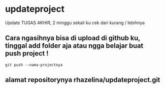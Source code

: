 # updateproject
Update TUGAS AKHIR, 2 minggu sekali ku cek dari kurang / lebihnya

## Cara ngasihnya bisa di upload di github ku, tinggal add folder aja atau ngga belajar buat push project !
```
git push --nama-projectnya 
```
## alamat repositorynya rhazelina/updateproject.git
